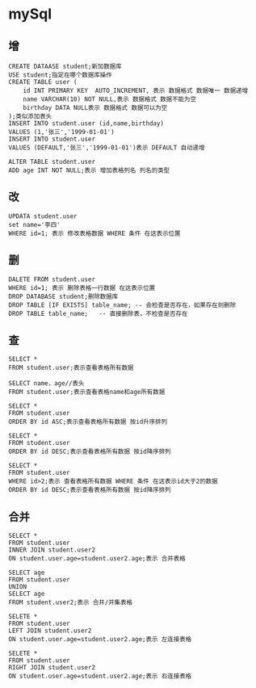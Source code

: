 # mySql
## 增
    CREATE DATAASE student;新加数据库
    USE student;指定在哪个数据库操作
    CREATE TABLE user (
        id INT PRIMARY KEY  AUTO_INCREMENT, 表示 数据格式 数据唯一 数据递增
        name VARCHAR(10) NOT NULL,表示 数据格式 数据不能为空
        birthday DATA NULL表示 数据格式 数据可以为空
    );类似添加表头
    INSERT INTO student.user (id,name,birthday)
    VALUES (1,'张三','1999-01-01')
    INSERT INTO student.user
    VALUES (DEFAULT,'张三','1999-01-01')表示 DEFAULT 自动递增

    ALTER TABLE student.user 
    ADD age INT NOT NULL;表示 增加表格列名 列名的类型
## 改
    UPDATA student.user
    set name='李四'
    WHERE id=1; 表示 修改表格数据 WHERE 条件 在这表示位置
## 删
    DALETE FROM student.user
    WHERE id=1; 表示 删除表格一行数据 在这表示位置
    DROP DATABASE student;删除数据库
    DROP TABLE [IF EXISTS] table_name; -- 会检查是否存在，如果存在则删除
    DROP TABLE table_name;   -- 直接删除表，不检查是否存在
## 查
    SELECT *
    FROM student.user;表示查看表格所有数据

    SELECT name，age//表头
    FROM student.user;表示查看表格name和age所有数据
    
    SELECT * 
    FROM student.user
    ORDER BY id ASC;表示查看表格所有数据 按id升序排列

    SELECT * 
    FROM student.user
    ORDER BY id DESC;表示查看表格所有数据 按id降序排列

    SELECT * 
    FROM student.user
    WHERE id>2;表示 查看表格所有数据 WHERE 条件 在这表示id大于2的数据 
    ORDER BY id DESC;表示查看表格所有数据 按id降序排列
## 合并
    SELECT * 
    FROM student.user
    INNER JOIN student.user2
    ON student.user.age=student.user2.age;表示 合并表格

    SELECT age
    FROM student.user
    UNION 
    SELECT age
    FROM student.user2;表示 合并/并集表格

    SELETE *
    FROM student.user
    LEFT JOIN student.user2
    ON student.user.age=student.user2.age;表示 左连接表格

    SELETE *
    FROM student.user
    RIGHT JOIN student.user2
    ON student.user.age=student.user2.age;表示 右连接表格

    


